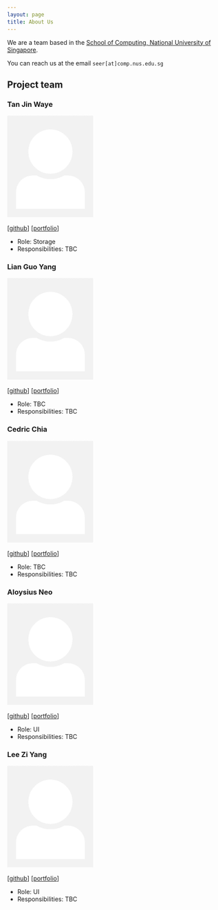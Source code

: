 ```yaml
---
layout: page
title: About Us
---
```


We are a team based in the [School of Computing, National University of Singapore](http://www.comp.nus.edu.sg).

You can reach us at the email `seer[at]comp.nus.edu.sg`

## Project team

### Tan Jin Waye

<img src="images/tan-jin-waye.png" width="200px">

[[github](https://github.com/Tan-Jin-Waye)]
[[portfolio](team/tan-jin-waye.md)]

* Role: Storage
* Responsibilities: TBC

### Lian Guo Yang

<img src="images/lianguoyang.png" width="200px">

[[github](http://github.com/LianGuoYang)]
[[portfolio](team/lianguoyang.md)]

* Role: TBC
* Responsibilities: TBC

### Cedric Chia

<img src="images/cedricchia123.png" width="200px">

[[github](http://github.com/CedricChia123)]
[[portfolio](team/cedricchia123.md)]

* Role: TBC
* Responsibilities: TBC

### Aloysius Neo

<img src="images/aloynz.png" width="200px">

[[github](http://github.com/Aloynz)]
[[portfolio](team/aloynz.md)]

* Role: UI
* Responsibilities: TBC

### Lee Zi Yang

<img src="images/zylee348.png" width="200px">

[[github](http://github.com/zylee348)]
[[portfolio](team/zylee348.md)]

* Role: UI
* Responsibilities: TBC
